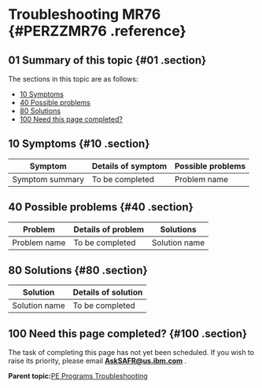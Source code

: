 # Troubleshooting MR76 {#PERZZMR76 .reference}

## 01 Summary of this topic {#01 .section}

The sections in this topic are as follows:

-   [10 Symptoms](PERZZMR76.md#10)
-   [40 Possible problems](PERZZMR76.md#40)
-   [80 Solutions](PERZZMR76.md#80)
-   [100 Need this page completed?](PERZZMR76.md#100)

## 10 Symptoms {#10 .section}

|Symptom|Details of symptom|Possible problems|
|-------|------------------|-----------------|
|Symptom summary|To be completed|Problem name|

## 40 Possible problems {#40 .section}

|Problem|Details of problem|Solutions|
|-------|------------------|---------|
|Problem name|To be completed|Solution name|

## 80 Solutions {#80 .section}

|Solution|Details of solution|
|--------|-------------------|
|Solution name|To be completed|

## 100 Need this page completed? {#100 .section}

The task of completing this page has not yet been scheduled. If you wish to raise its priority, please email **AskSAFR@us.ibm.com** .

**Parent topic:**[PE Programs Troubleshooting](../html/AAR910PMProgTr.md)

